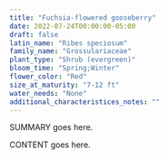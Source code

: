 ```yaml
---
title: "Fuchsia-flowered gooseberry"
date: 2022-07-24T00:00:00-05:00
draft: false
latin_name: "Ribes speciosum"
family_name: "Grossulariaceae"
plant_type: "Shrub (evergreen)"
bloom_time: "Spring;Winter"
flower_color: "Red"
size_at_maturity: "7-12 ft"
water_needs: "None"
additional_characteristices_notes: ""
---
```


SUMMARY goes here.

<!--more-->

CONTENT goes here.